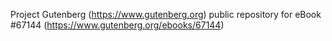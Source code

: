 Project Gutenberg (https://www.gutenberg.org) public repository for
eBook #67144 (https://www.gutenberg.org/ebooks/67144)
